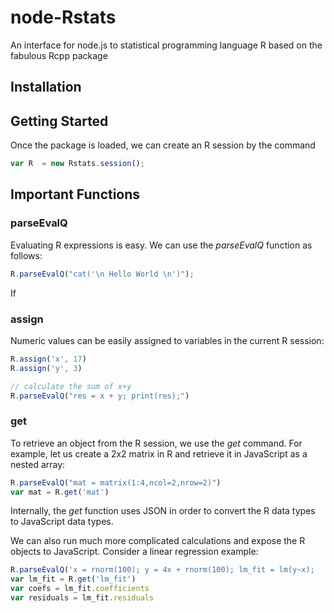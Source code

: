 node-Rstats
===========

An interface for node.js to statistical programming language R based on the fabulous Rcpp package

## Installation

## Getting Started

Once the package is loaded, we can create an R session by the command 

```javascript
var R  = new Rstats.session(); 
```
## Important Functions

### parseEvalQ

Evaluating R expressions is easy. We can use the *parseEvalQ* function as follows:

```javascript
R.parseEvalQ("cat('\n Hello World \n')");
```

If 

### assign

Numeric values can be easily assigned to variables in the current R session:

```javascript
R.assign('x', 17)
R.assign('y', 3)

// calculate the sum of x+y
R.parseEvalQ("res = x + y; print(res);")
```

### get

To retrieve an object from the R session, we use the *get* command. For example, let us create a 2x2 matrix in R and retrieve it in JavaScript as a nested array:

```javascript
R.parseEvalQ("mat = matrix(1:4,ncol=2,nrow=2)")
var mat = R.get('mat')
```

Internally, the *get* function uses JSON in order to convert the R data types to JavaScript data types.

We can also run much more complicated calculations and expose the R objects to JavaScript. Consider a linear regression example:

```javascript
R.parseEvalQ('x = rnorm(100); y = 4x + rnorm(100); lm_fit = lm(y~x); 
var lm_fit = R.get('lm_fit')
var coefs = lm_fit.coefficients
var residuals = lm_fit.residuals
```
